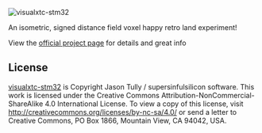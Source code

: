 ![visualxtc-stm32](https://supersinfulsilicon.orgfree.com/css/images/txt-stm32.png)

An isometric, signed distance field voxel happy retro land experiment!

View the [official project page](https://www.supersinfulsilicon.orgfree.com/stm32.html) for details and great info

## License

[visualxtc-stm32](https://www.supersinfulsilicon.orgfree.com/stm32.html) is Copyright Jason Tully / supersinfulsilicon software.
This work is licensed under the Creative Commons Attribution-NonCommercial-ShareAlike 4.0 International License. 
To view a copy of this license, visit http://creativecommons.org/licenses/by-nc-sa/4.0/
or send a letter to Creative Commons, PO Box 1866, Mountain View, CA 94042, USA.
